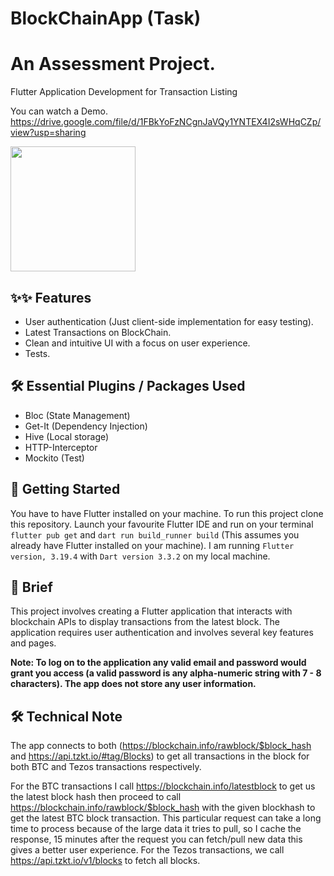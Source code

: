 # BlockChainApp (Task)

# An Assessment Project.
Flutter Application Development for Transaction Listing

You can watch a Demo. https://drive.google.com/file/d/1FBkYoFzNCgnJaVQy1YNTEX4I2sWHqCZp/view?usp=sharing

<a href="https://drive.google.com/file/d/1cpx2onOGfPX2f_q1Y3QaP8meuVhtNHZo/view?usp=drive_link"><img src="https://playerzon.com/asset/download.png" width="200"></img></a>


## ✨✨ Features
* User authentication (Just client-side implementation for easy testing).
* Latest Transactions on BlockChain.
* Clean and intuitive UI with a focus on user experience.
* Tests.

## 🛠 Essential Plugins / Packages Used
- Bloc (State Management) 
- Get-It (Dependency Injection)
- Hive (Local storage)
- HTTP-Interceptor
- Mockito (Test)


## 🦾 Getting Started
You have to have Flutter installed on your machine. To run this project clone this repository. Launch your favourite Flutter IDE and run on your terminal `flutter pub get` and `dart run build_runner build` (This assumes you already have Flutter installed on your machine). I am running `Flutter version, 3.19.4` with `Dart version 3.3.2` on my local machine. 

## 📖 Brief
This project involves creating a Flutter application that interacts with blockchain APIs to display transactions from the latest block. The application requires user authentication and involves several key features and pages.

**Note: To log on to the application any valid email and password would grant you access (a valid password is any alpha-numeric string with 7 - 8 characters). The app does not store any user information.**

## 🛠 Technical Note
The app connects to both (https://blockchain.info/rawblock/$block_hash and https://api.tzkt.io/#tag/Blocks) to get all transactions in the block for both BTC and Tezos transactions respectively.

For the BTC transactions I call https://blockchain.info/latestblock to get us the latest block hash then proceed to call https://blockchain.info/rawblock/$block_hash with the given blockhash to get the latest BTC block transaction. This particular request can take a long time to process because of the large data it tries to pull, so I cache the response, 15 minutes after the request you can fetch/pull new data this gives a better user experience.
For the Tezos transactions, we call https://api.tzkt.io/v1/blocks to fetch all blocks.
